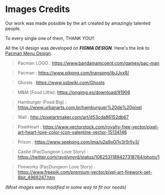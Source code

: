 # Images Credits

Our work was made possible by the art created by amazingly talented people.  

To every single one of them, THANK YOU!!

All the UI design was developed on ***FIGMA DESIGN***. Here's the link to [Pacman Menu Design](https://www.figma.com/file/G1N4MvYgKVXNFLXcvhzUcV/Pacman-Menu-Design?node-id=39%3A88).


>Pacman LOGO : https://www.bandainamcoent.com/games/pac-man

>Pacman : https://www.pikpng.com/transpng/ibJJxxR/ 

>Ghosts : https://www.ssbwiki.com/Ghosts

>M&M (Food Little): https://pngimg.es/download/91906

>Hamburger (Food Big) : https://www.urbanarts.com.br/hamburguer%20de%20pixel

>Wall : http://pixelartmaker.com/art/d53cda86152db67

>PixelHeart : https://www.vectorstock.com/royalty-free-vector/pixel-art-heart-love-color-icon-valentine-vector-15134146

>Prison : https://www.seekpng.com/ima/u2a9o0i1y3r5r5y3/

>Castle (PacDungeon Love Story) : https://twitter.com/rayslynyrd/status/1062531189427318784/photo/1

>Fireworks (PacDungeon Love Story) : https://www.freepik.com/premium-vector/pixel-art-firework-set-8bit_4966247.htm

*(Most images were modified in some way to fit our needs)*

